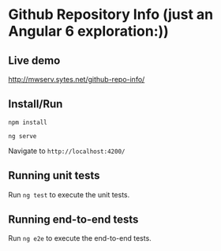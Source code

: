 # Github Repository Info (just an Angular 6 exploration:))

## Live demo
http://mwserv.sytes.net/github-repo-info/

## Install/Run

`npm install` 

`ng serve` 

Navigate to `http://localhost:4200/`

## Running unit tests

Run `ng test` to execute the unit tests.

## Running end-to-end tests

Run `ng e2e` to execute the end-to-end tests.
